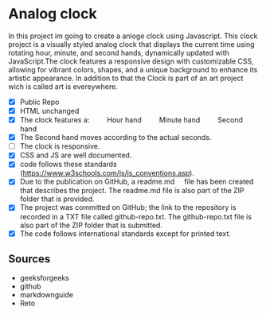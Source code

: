 # Analog clock

In this project im going to create a anloge clock using Javascript. This clock project is a visually styled analog clock that displays the current time using rotating hour, minute, and second hands, dynamically updated with JavaScript.The clock features a responsive design with customizable CSS, allowing for vibrant colors, shapes, and a unique background to enhance its artistic appearance. In addition to that the Clock is part of an art project wich is called art is evereywhere.

- [x] Public Repo
- [x] HTML unchanged
- [x] The clock features a:
        Hour hand
        Minute hand
        Second hand
- [x] The Second hand moves according to the actual seconds.
- [ ] The clock is responsive.
- [x] CSS and JS are well documented.
- [x] code follows these standards (https://www.w3schools.com/js/js_conventions.asp).
- [x] Due to the publication on GitHub, a readme.md     file has been created that describes the project.
The readme.md file is also part of the ZIP folder that is provided.
- [x] The project was committed on GitHub; the link to the repository is recorded in a TXT file called github-repo.txt.
The github-repo.txt file is also part of the ZIP folder that is submitted.
- [x] The code follows international standards except for printed text.

## Sources
- geeksforgeeks
- github
- markdownguide
- Reto